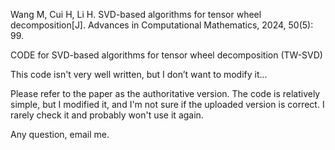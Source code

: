 Wang M, Cui H, Li H. SVD-based algorithms for tensor wheel decomposition[J]. Advances in Computational Mathematics, 2024, 50(5): 99.

CODE for SVD-based algorithms for tensor wheel decomposition (TW-SVD)

This code isn't very well written, but I don’t want to modify it... 

Please refer to the paper as the authoritative version. The code is relatively simple, but I modified it, and I'm not sure if the uploaded version is correct. I rarely check it and probably won't use it again.

Any question, email me.
